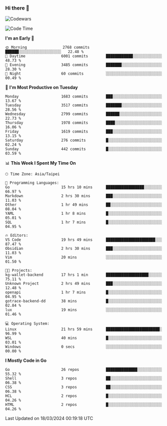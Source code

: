### Hi there 👋

![Codewars](https://www.codewars.com/users/omegaatt36/badges/small)

<!--START_SECTION:waka-->
![Code Time](http://img.shields.io/badge/Code%20Time-2%2C246%20hrs%2030%20mins-blue)

**I'm an Early 🐤** 

```text
🌞 Morning                2768 commits        ██████░░░░░░░░░░░░░░░░░░░   22.48 % 
🌆 Daytime                6001 commits        ████████████░░░░░░░░░░░░░   48.73 % 
🌃 Evening                3485 commits        ███████░░░░░░░░░░░░░░░░░░   28.30 % 
🌙 Night                  60 commits          ░░░░░░░░░░░░░░░░░░░░░░░░░   00.49 % 
```
📅 **I'm Most Productive on Tuesday** 

```text
Monday                   1683 commits        ███░░░░░░░░░░░░░░░░░░░░░░   13.67 % 
Tuesday                  3517 commits        ███████░░░░░░░░░░░░░░░░░░   28.56 % 
Wednesday                2799 commits        ██████░░░░░░░░░░░░░░░░░░░   22.73 % 
Thursday                 1978 commits        ████░░░░░░░░░░░░░░░░░░░░░   16.06 % 
Friday                   1619 commits        ███░░░░░░░░░░░░░░░░░░░░░░   13.15 % 
Saturday                 276 commits         █░░░░░░░░░░░░░░░░░░░░░░░░   02.24 % 
Sunday                   442 commits         █░░░░░░░░░░░░░░░░░░░░░░░░   03.59 % 
```


📊 **This Week I Spent My Time On** 

```text
🕑︎ Time Zone: Asia/Taipei

💬 Programming Languages: 
Go                       15 hrs 10 mins      █████████████████░░░░░░░░   66.97 % 
Markdown                 2 hrs 30 mins       ███░░░░░░░░░░░░░░░░░░░░░░   11.03 % 
Other                    1 hr 49 mins        ██░░░░░░░░░░░░░░░░░░░░░░░   08.04 % 
YAML                     1 hr 8 mins         █░░░░░░░░░░░░░░░░░░░░░░░░   05.01 % 
SQL                      1 hr 7 mins         █░░░░░░░░░░░░░░░░░░░░░░░░   04.95 % 

🔥 Editors: 
VS Code                  19 hrs 49 mins      ██████████████████████░░░   87.47 % 
Obsidian                 2 hrs 30 mins       ███░░░░░░░░░░░░░░░░░░░░░░   11.03 % 
Vim                      20 mins             ░░░░░░░░░░░░░░░░░░░░░░░░░   01.50 % 

🐱‍💻 Projects: 
kg-wallet-backend        17 hrs 1 min        ███████████████████░░░░░░   75.11 % 
Unknown Project          2 hrs 49 mins       ███░░░░░░░░░░░░░░░░░░░░░░   12.48 % 
openapi                  1 hr 7 mins         █░░░░░░░░░░░░░░░░░░░░░░░░   04.95 % 
gotrace-backend-dd       38 mins             █░░░░░░░░░░░░░░░░░░░░░░░░   02.84 % 
lux                      19 mins             ░░░░░░░░░░░░░░░░░░░░░░░░░   01.46 % 

💻 Operating System: 
Linux                    21 hrs 59 mins      ████████████████████████░   96.99 % 
WSL                      40 mins             █░░░░░░░░░░░░░░░░░░░░░░░░   03.01 % 
Windows                  0 secs              ░░░░░░░░░░░░░░░░░░░░░░░░░   00.00 % 
```

**I Mostly Code in Go** 

```text
Go                       26 repos            ██████████████░░░░░░░░░░░   55.32 % 
Shell                    3 repos             ██░░░░░░░░░░░░░░░░░░░░░░░   06.38 % 
CSS                      3 repos             ██░░░░░░░░░░░░░░░░░░░░░░░   06.38 % 
HCL                      2 repos             █░░░░░░░░░░░░░░░░░░░░░░░░   04.26 % 
HTML                     2 repos             █░░░░░░░░░░░░░░░░░░░░░░░░   04.26 % 
```




 Last Updated on 18/03/2024 00:19:18 UTC
<!--END_SECTION:waka-->

<!--
**omegaatt36/omegaatt36** is a ✨ _special_ ✨ repository because its `README.md` (this file) appears on your GitHub profile.

Here are some ideas to get you started:

- 🔭 I’m currently working on ...
- 🌱 I’m currently learning ...
- 👯 I’m looking to collaborate on ...
- 🤔 I’m looking for help with ...
- 💬 Ask me about ...
- 📫 How to reach me: ...
- 😄 Pronouns: ...
- ⚡ Fun fact: ...
-->
